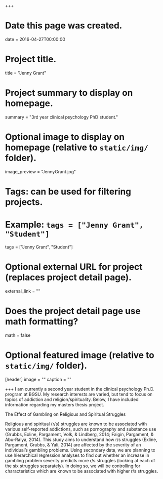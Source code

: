 +++
# Date this page was created.
date = 2016-04-27T00:00:00

# Project title.
title = "Jenny Grant"

# Project summary to display on homepage.
summary = "3rd year clinical psychology PhD student."

# Optional image to display on homepage (relative to `static/img/` folder).
image_preview = "JennyGrant.jpg"

# Tags: can be used for filtering projects.
# Example: `tags = ["Jenny Grant", "Student"]`
tags = ["Jenny Grant", "Student"]

# Optional external URL for project (replaces project detail page).
external_link = ""

# Does the project detail page use math formatting?
math = false

# Optional featured image (relative to `static/img/` folder).
[header]
image = ""
caption = ""

+++
I am currently a second year student in the clinical psychology Ph.D. program at BGSU. My research interests are varied, but tend to focus on topics of addiction and religion/spirituality. Below, I have included information regarding my masters thesis project.

The Effect of Gambling on Religious and Spiritual Struggles

Religious and spiritual (r/s) struggles are known to be associated with various self-reported addictions, such as pornography and substance use (Grubbs, Exline, Pargament, Volk, & Lindberg, 2014; Faigin, Pargament, & Abu-Raiya, 2014). This study aims to understand how r/s struggles (Exline, Pargament, Grubbs, & Yali, 2014) are affected by the severity of an individual’s gambling problems. Using secondary data, we are planning to use hierarchical regression analyses to find out whether an increase in gambling problem severity predicts more r/s struggles (looking at each of the six struggles separately). In doing so, we will be controlling for characteristics which are known to be associated with higher r/s struggles.
